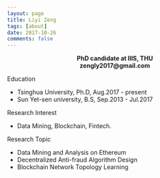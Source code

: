 ```yaml
---
layout: page
title: Liyi Zeng
tags: [about]
date: 2017-10-26
comments: false
---
```

<center><b>PhD candidate at IIIS, THU</b></center>
<center><b>zengly2017@gmail.com</b></center> 

Education
* Tsinghua University, Ph.D, Aug.2017 - present
* Sun Yet-sen university, B.S, Sep.2013 - Jul.2017

Research Interest
* Data Mining, Blockchain, Fintech. 

Research Topic
* Data Mining and Analysis on Ethereum 
* Decentralized Anti-fraud Algorithm Design
* Blockchain Network Topology Learning

